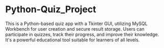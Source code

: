 # Python-Quiz_Project
This is a Python-based quiz app with a Tkinter GUI, utilizing MySQL Workbench for user creation and secure result storage. Users can participate in quizzes, track their progress, and improve their knowledge. It's a powerful educational tool suitable for learners of all levels.

